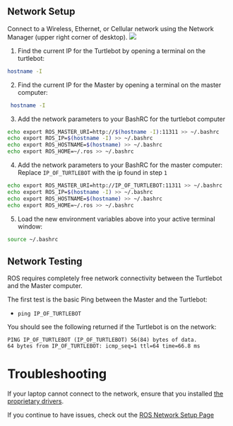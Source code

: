 ## Network Setup
Connect to a Wireless, Ethernet, or Cellular network using the Network Manager (upper right corner of desktop).
![](Resources/01-wificonf.png)

1. Find the current IP for the Turtlebot by opening a terminal on the turtlebot:
```bash
hostname -I
```

2. Find the current IP for the Master by opening a terminal on the master computer:
```bash
 hostname -I
```

3. Add the network parameters to your BashRC for the turtlebot computer
```bash
echo export ROS_MASTER_URI=http://$(hostname -I):11311 >> ~/.bashrc
echo export ROS_IP=$(hostname -I) >> ~/.bashrc
echo export ROS_HOSTNAME=$(hostname) >> ~/.bashrc
echo export ROS_HOME=~/.ros >> ~/.bashrc
```

4. Add the network parameters to your BashRC for the master computer:  
Replace `IP_OF_TURTLEBOT` with the ip found in step `1`
```bash
echo export ROS_MASTER_URI=http://IP_OF_TURTLEBOT:11311 >> ~/.bashrc
echo export ROS_IP=$(hostname -I) >> ~/.bashrc
echo export ROS_HOSTNAME=$(hostname) >> ~/.bashrc
echo export ROS_HOME=~/.ros >> ~/.bashrc
```

5. Load the new environment variables above into your active terminal window:
```bash
source ~/.bashrc
```

## Network Testing
ROS requires completely free network connectivity between the Turtlebot and the Master computer.

The first test is the basic Ping between the Master and the Turtlebot:
- `ping IP_OF_TURTLEBOT`

You should see the following returned if the Turtlebot is on the network:
```
PING IP_OF_TURTLEBOT (IP_OF_TURTLEBOT) 56(84) bytes of data.
64 bytes from IP_OF_TURTLEBOT: icmp_seq=1 ttl=64 time=66.8 ms
```

# Troubleshooting
If your laptop cannot connect to the network, ensure that you installed [the proprietary drivers](http://askubuntu.com/questions/22118/can-i-install-extra-drivers-via-the-command-prompt).

If you continue to have issues, check out the [ROS Network Setup Page](http://wiki.ros.org/ROS/NetworkSetup)
